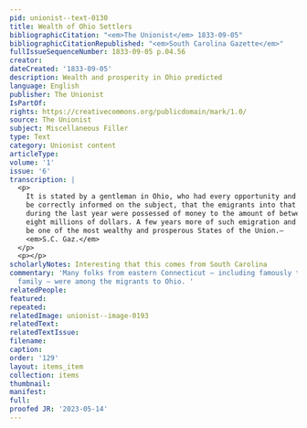 ```yaml
---
pid: unionist--text-0130
title: Wealth of Ohio Settlers
bibliographicCitation: "<em>The Unionist</em> 1833-09-05"
bibliographicCitationRepublished: "<em>South Carolina Gazette</em>"
fullIssueSequenceNumber: 1833-09-05 p.04.56
creator: 
dateCreated: '1833-09-05'
description: Wealth and prosperity in Ohio predicted
language: English
publisher: The Unionist
IsPartOf: 
rights: https://creativecommons.org/publicdomain/mark/1.0/
source: The Unionist
subject: Miscellaneous Filler
type: Text
category: Unionist content
articleType: 
volume: '1'
issue: '6'
transcription: |
  <p>
    It is stated by a gentleman in Ohio, who had every opportunity and anxiety to
    be correctly informed on the subject, that the emigrants into that State
    during the last year were possessed of money to the amount of between six and
    eight millions of dollars. A few years more of such emigration and Ohio will
    be one of the most wealthy and prosperous States of the Union.—
    <em>S.C. Gaz.</em>
  </p>
  <p></p>
scholarlyNotes: Interesting that this comes from South Carolina
commentary: 'Many folks from eastern Connecticut – including famously the Cleveland
  family — were among the migrants to Ohio. '
relatedPeople: 
featured: 
repeated: 
relatedImage: unionist--image-0193
relatedText: 
relatedTextIssue: 
filename: 
caption: 
order: '129'
layout: items_item
collection: items
thumbnail: 
manifest: 
full: 
proofed JR: '2023-05-14'
---
```

